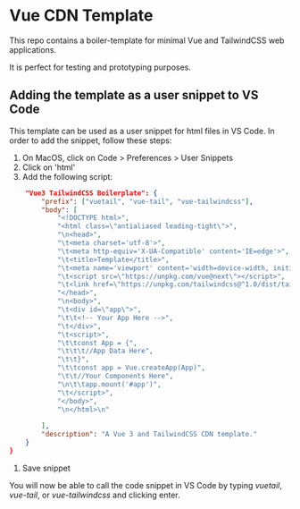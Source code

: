 # Vue CDN Template

This repo contains a boiler-template for minimal Vue and TailwindCSS web applications.

It is perfect for testing and prototyping purposes.


## Adding the template as a user snippet to VS Code

This template can be used as a user snippet for html files in VS Code. In order to add the snippet, follow these steps:

1. On MacOS, click on Code > Preferences > User Snippets
1. Click on 'html'
1. Add the following script:

```json
	"Vue3 TailwindCSS Boilerplate": {
		"prefix": ["vuetail", "vue-tail", "vue-tailwindcss"],
		"body": [
			"<!DOCTYPE html>",
			"<html class=\"antialiased leading-tight\">",
			"\n<head>",
			"\t<meta charset='utf-8'>",
			"\t<meta http-equiv='X-UA-Compatible' content='IE=edge'>",
			"\t<title>Template</title>",
			"\t<meta name='viewport' content='width=device-width, initial-scale=1'>",
			"\t<script src=\"https://unpkg.com/vue@next\"></script>",
			"\t<link href=\"https://unpkg.com/tailwindcss@^1.0/dist/tailwind.min.css\" rel=\"stylesheet\">",
			"</head>",
			"\n<body>",
			"\t<div id=\"app\">",
			"\t\t<!-- Your App Here -->",
			"\t</div>",
			"\t<script>",
			"\t\tconst App = {",
			"\t\t\t//App Data Here",
			"\t\t}",
			"\t\tconst app = Vue.createApp(App)",
			"\t\t//Your Components Here",
			"\n\t\tapp.mount('#app')",
			"\t</script>",
			"</body>",
			"\n</html>\n"
			
		],
		"description": "A Vue 3 and TailwindCSS CDN template."
	}
}
```

1. Save snippet

You will now be able to call the code snippet in VS Code by typing *vuetail*, *vue-tail*, or *vue-tailwindcss* and clicking enter.

